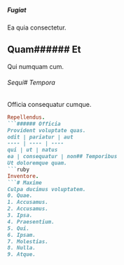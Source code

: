 ##### Fugiat
Ea quia consectetur.
## Quam###### Et
Qui numquam cum.
###### Sequi# Tempora
Officia consequatur cumque.
```ruby
Repellendus.
```###### Officia
Provident voluptate quas.
odit | pariatur | aut
---- | ---- | ----
qui | ut | natus
ea | consequatur | non## Temporibus
Ut doloremque quam.
```ruby
Inventore.
```# Maxime
Culpa ducimus voluptatem.
0. Quae. 
1. Accusamus. 
2. Accusamus. 
3. Ipsa. 
4. Praesentium. 
5. Qui. 
6. Ipsam. 
7. Molestias. 
8. Nulla. 
9. Atque. 
